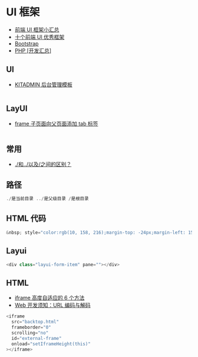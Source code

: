 # UI 框架

- [前端 UI 框架小汇总](https://www.cnblogs.com/aaron-pan/p/8018473.html)
- [十个前端 UI 优秀框架](https://www.cnblogs.com/ydxred/p/6058888.html)
- [Bootstrap](http://getbootstrap.com/)
- [PHP [开发汇总]](https://www.cnblogs.com/bycnboy/p/9050405.html)

## UI

- [KITADMIN 后台管理模板](http://m.zhengjinfan.cn/#/)

```c#

```

## LayUI

- [frame 子页面向父页面添加 tab 标签](https://fly.layui.com/jie/9616/)

```c#

```

## 常用

- [./和../以及/之间的区别？](https://zhidao.baidu.com/question/544197599.html)

## 路径

```C#
./是当前目录 ../是父级目录 /是根目录
```

## HTML 代码

```C#
&nbsp; style="color:rgb(10, 158, 216);margin-top: -24px;margin-left: 150px;"
```

## Layui

```C#
<div class="layui-form-item" pane=""></div>
```

## HTML

- [iframe 高度自适应的 6 个方法](http://caibaojian.com/iframe-adjust-content-height.html)
- [Web 开发须知：URL 编码与解码](https://www.cnblogs.com/liuhongfeng/p/5006341.html)

```C#
<iframe
  src="backtop.html"
  frameborder="0"
  scrolling="no"
  id="external-frame"
  onload="setIframeHeight(this)"
></iframe>
```
